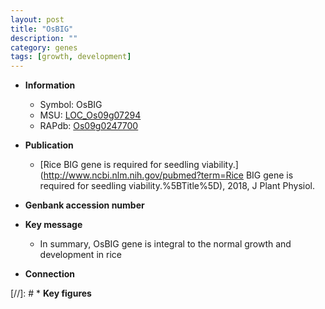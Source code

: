 ```yaml
---
layout: post
title: "OsBIG"
description: ""
category: genes
tags: [growth, development]
---
```


* **Information**  
    + Symbol: OsBIG  
    + MSU: [LOC_Os09g07294](http://rice.uga.edu/cgi-bin/ORF_infopage.cgi?orf=LOC_Os09g07294)  
    + RAPdb: [Os09g0247700](https://rapdb.dna.affrc.go.jp/locus/?name=Os09g0247700)  

* **Publication**  
    + [Rice BIG gene is required for seedling viability.](http://www.ncbi.nlm.nih.gov/pubmed?term=Rice BIG gene is required for seedling viability.%5BTitle%5D), 2018, J Plant Physiol.

* **Genbank accession number**  

* **Key message**  
    + In summary, OsBIG gene is integral to the normal growth and development in rice

* **Connection**  

[//]: # * **Key figures**  


